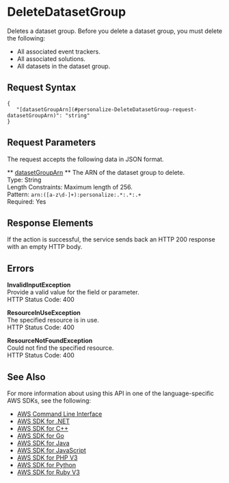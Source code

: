 # DeleteDatasetGroup<a name="API_DeleteDatasetGroup"></a>

Deletes a dataset group\. Before you delete a dataset group, you must delete the following:
+ All associated event trackers\.
+ All associated solutions\.
+ All datasets in the dataset group\.

## Request Syntax<a name="API_DeleteDatasetGroup_RequestSyntax"></a>

```
{
   "[datasetGroupArn](#personalize-DeleteDatasetGroup-request-datasetGroupArn)": "string"
}
```

## Request Parameters<a name="API_DeleteDatasetGroup_RequestParameters"></a>

The request accepts the following data in JSON format\.

 ** [datasetGroupArn](#API_DeleteDatasetGroup_RequestSyntax) **   <a name="personalize-DeleteDatasetGroup-request-datasetGroupArn"></a>
The ARN of the dataset group to delete\.  
Type: String  
Length Constraints: Maximum length of 256\.  
Pattern: `arn:([a-z\d-]+):personalize:.*:.*:.+`   
Required: Yes

## Response Elements<a name="API_DeleteDatasetGroup_ResponseElements"></a>

If the action is successful, the service sends back an HTTP 200 response with an empty HTTP body\.

## Errors<a name="API_DeleteDatasetGroup_Errors"></a>

 **InvalidInputException**   
Provide a valid value for the field or parameter\.  
HTTP Status Code: 400

 **ResourceInUseException**   
The specified resource is in use\.  
HTTP Status Code: 400

 **ResourceNotFoundException**   
Could not find the specified resource\.  
HTTP Status Code: 400

## See Also<a name="API_DeleteDatasetGroup_SeeAlso"></a>

For more information about using this API in one of the language\-specific AWS SDKs, see the following:
+  [AWS Command Line Interface](https://docs.aws.amazon.com/goto/aws-cli/personalize-2018-05-22/DeleteDatasetGroup) 
+  [AWS SDK for \.NET](https://docs.aws.amazon.com/goto/DotNetSDKV3/personalize-2018-05-22/DeleteDatasetGroup) 
+  [AWS SDK for C\+\+](https://docs.aws.amazon.com/goto/SdkForCpp/personalize-2018-05-22/DeleteDatasetGroup) 
+  [AWS SDK for Go](https://docs.aws.amazon.com/goto/SdkForGoV1/personalize-2018-05-22/DeleteDatasetGroup) 
+  [AWS SDK for Java](https://docs.aws.amazon.com/goto/SdkForJava/personalize-2018-05-22/DeleteDatasetGroup) 
+  [AWS SDK for JavaScript](https://docs.aws.amazon.com/goto/AWSJavaScriptSDK/personalize-2018-05-22/DeleteDatasetGroup) 
+  [AWS SDK for PHP V3](https://docs.aws.amazon.com/goto/SdkForPHPV3/personalize-2018-05-22/DeleteDatasetGroup) 
+  [AWS SDK for Python](https://docs.aws.amazon.com/goto/boto3/personalize-2018-05-22/DeleteDatasetGroup) 
+  [AWS SDK for Ruby V3](https://docs.aws.amazon.com/goto/SdkForRubyV3/personalize-2018-05-22/DeleteDatasetGroup) 